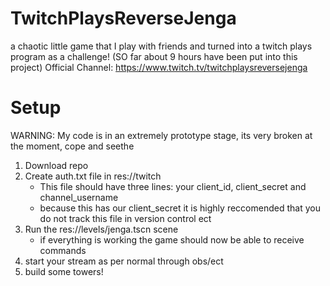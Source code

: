 # TwitchPlaysReverseJenga
a chaotic little game that I play with friends and turned into a twitch plays program as a challenge!
(SO far about 9 hours have been put into this project)
Official Channel: https://www.twitch.tv/twitchplaysreversejenga

# Setup
WARNING: My code is in an extremely prototype stage, its very broken at the moment, cope and seethe
1) Download repo
2) Create auth.txt file in res://twitch
	- This file should have three lines: your client_id, client_secret and channel_username
	- because this has our client_secret it is highly reccomended that you do not track this file in version control ect
3) Run the res://levels/jenga.tscn scene
	- if everything is working the game should now be able to receive commands
4) start your stream as per normal through obs/ect
5) build some towers!
